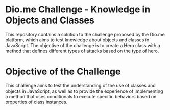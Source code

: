 # Dio.me Challenge - Knowledge in Objects and Classes
<p>This repository contains a solution to the challenge proposed by the Dio.me platform, which aims to test knowledge about objects and classes in JavaScript. The objective of the challenge is to create a Hero class with a method that defines different types of attacks based on the type of hero.
  
# Objective of the Challenge
<p>This challenge aims to test the understanding of the use of classes and objects in JavaScript, as well as to provide the experience of implementing a method that uses conditionals to execute specific behaviors based on properties of class instances.</p>
